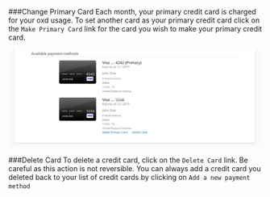 ###Change Primary Card
Each month, your primary credit card is charged for your oxd usage. To set another card as 
your primary credit card click on the `Make Primary Card` link for the card you wish to 
make your primary credit card.

![oxd license](../../../img/license/payments/makecc.png)

###Delete Card
To delete a credit card, click on the `Delete Card` link. Be careful as this action 
is not reversible. You can always add a credit card you deleted back to your list of 
credit cards by clicking on `Add a new payment method`
